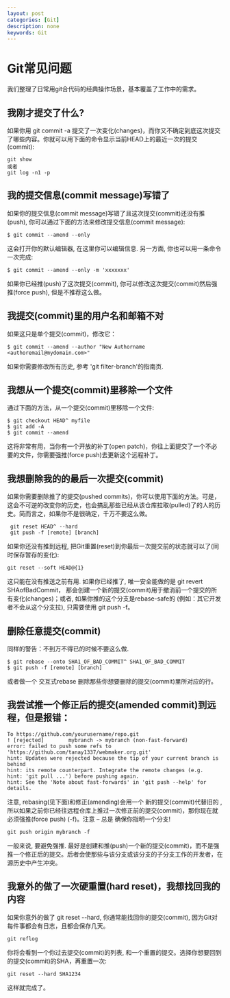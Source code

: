 ```yaml
---
layout: post
categories: [Git]
description: none
keywords: Git
---
```

# Git常见问题
我们整理了日常用git合代码的经典操作场景，基本覆盖了工作中的需求。

## 我刚才提交了什么?
如果你用 git commit -a 提交了一次变化(changes)，而你又不确定到底这次提交了哪些内容。你就可以用下面的命令显示当前HEAD上的最近一次的提交(commit):
```
git show  
或者
git log -n1 -p 
```

## 我的提交信息(commit message)写错了
如果你的提交信息(commit message)写错了且这次提交(commit)还没有推(push), 你可以通过下面的方法来修改提交信息(commit message):
```
$ git commit --amend --only  
```
这会打开你的默认编辑器, 在这里你可以编辑信息. 另一方面, 你也可以用一条命令一次完成:
```shell
$ git commit --amend --only -m 'xxxxxxx'  
```
如果你已经推(push)了这次提交(commit), 你可以修改这次提交(commit)然后强推(force push), 但是不推荐这么做。

## 我提交(commit)里的用户名和邮箱不对
如果这只是单个提交(commit)，修改它：
```shell
$ git commit --amend --author "New Authorname <authoremail@mydomain.com>"  
```
如果你需要修改所有历史, 参考 'git filter-branch'的指南页.

## 我想从一个提交(commit)里移除一个文件
通过下面的方法，从一个提交(commit)里移除一个文件:
```shell
$ git checkout HEAD^ myfile  
$ git add -A  
$ git commit --amend  
```
这将非常有用，当你有一个开放的补丁(open patch)，你往上面提交了一个不必要的文件，你需要强推(force push)去更新这个远程补丁。

## 我想删除我的的最后一次提交(commit)
如果你需要删除推了的提交(pushed commits)，你可以使用下面的方法。可是，这会不可逆的改变你的历史，也会搞乱那些已经从该仓库拉取(pulled)了的人的历史。简而言之，如果你不是很确定，千万不要这么做。
```shell
 git reset HEAD^ --hard  
 git push -f [remote] [branch]  
```
如果你还没有推到远程, 把Git重置(reset)到你最后一次提交前的状态就可以了(同时保存暂存的变化):
```shell
git reset --soft HEAD@{1}  
```
这只能在没有推送之前有用. 如果你已经推了, 唯一安全能做的是 git revert SHAofBadCommit， 那会创建一个新的提交(commit)用于撤消前一个提交的所有变化(changes)；或者, 如果你推的这个分支是rebase-safe的 (例如：其它开发者不会从这个分支拉), 只需要使用 git push -f。

## 删除任意提交(commit)
同样的警告：不到万不得已的时候不要这么做.
```shell
$ git rebase --onto SHA1_OF_BAD_COMMIT^ SHA1_OF_BAD_COMMIT  
$ git push -f [remote] [branch]  
```
或者做一个 交互式rebase 删除那些你想要删除的提交(commit)里所对应的行。

## 我尝试推一个修正后的提交(amended commit)到远程，但是报错：
```shell
To https://github.com/yourusername/repo.git  
! [rejected]        mybranch -> mybranch (non-fast-forward)  
error: failed to push some refs to 'https://github.com/tanay1337/webmaker.org.git'  
hint: Updates were rejected because the tip of your current branch is behind  
hint: its remote counterpart. Integrate the remote changes (e.g.  
hint: 'git pull ...') before pushing again.  
hint: See the 'Note about fast-forwards' in 'git push --help' for details.  
```
注意, rebasing(见下面)和修正(amending)会用一个 新的提交(commit)代替旧的 , 所以如果之前你已经往远程仓库上推过一次修正前的提交(commit)，那你现在就必须强推(force push) (-f)。注意 – 总是 确保你指明一个分支!
```shell
git push origin mybranch -f  
```
一般来说, 要避免强推. 最好是创建和推(push)一个新的提交(commit)，而不是强推一个修正后的提交。后者会使那些与该分支或该分支的子分支工作的开发者，在源历史中产生冲突。

## 我意外的做了一次硬重置(hard reset)，我想找回我的内容
如果你意外的做了 git reset --hard, 你通常能找回你的提交(commit), 因为Git对每件事都会有日志，且都会保存几天。
```shell
git reflog  
```
你将会看到一个你过去提交(commit)的列表, 和一个重置的提交。选择你想要回到的提交(commit)的SHA，再重置一次:
```shell
git reset --hard SHA1234 
```
这样就完成了。

